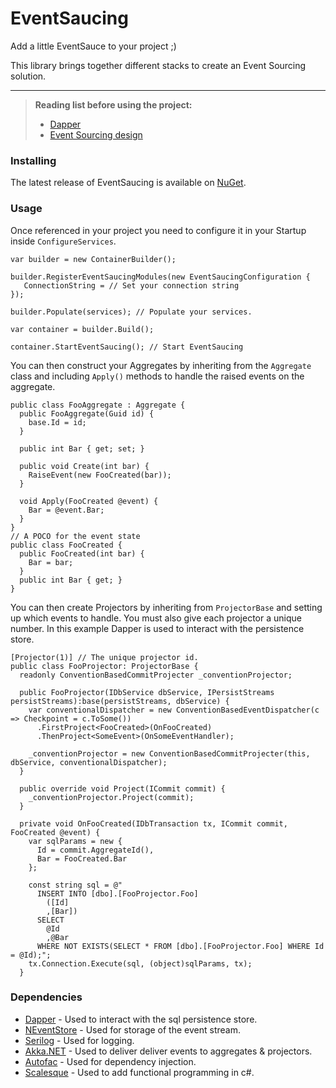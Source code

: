 EventSaucing 
===========
Add a little EventSauce to your project ;)

This library brings together different stacks to create an Event Sourcing solution.

----------
> **Reading list before using the project:**
> - [Dapper](http://dapper-tutorial.net/dapper)
> - [Event Sourcing design](https://martinfowler.com/eaaDev/EventSourcing.html)

### Installing
The latest release of EventSaucing is available on [NuGet](https://www.nuget.org/).

### Usage
Once referenced in your project you need to configure it in your Startup inside ``ConfigureServices``.
```
var builder = new ContainerBuilder();

builder.RegisterEventSaucingModules(new EventSaucingConfiguration {
   ConnectionString = // Set your connection string
});

builder.Populate(services); // Populate your services.

var container = builder.Build();

container.StartEventSaucing(); // Start EventSaucing
```
You can then construct your Aggregates by inheriting from the ``Aggregate`` class and including ``Apply()`` methods to handle the raised events on the aggregate.

```
public class FooAggregate : Aggregate {
  public FooAggregate(Guid id) {
    base.Id = id;
  }

  public int Bar { get; set; }

  public void Create(int bar) {
    RaiseEvent(new FooCreated(bar));
  }

  void Apply(FooCreated @event) {			
    Bar = @event.Bar;
  }
}
// A POCO for the event state
public class FooCreated {
  public FooCreated(int bar) {
    Bar = bar;
  }
  public int Bar { get; }
}
```

You can then create Projectors by inheriting from ``ProjectorBase`` and setting up which events to handle. You must also give each projector a unique number. In this example Dapper is used to interact with the persistence store. 

```
[Projector(1)] // The unique projector id.
public class FooProjector: ProjectorBase {
  readonly ConventionBasedCommitProjecter _conventionProjector;

  public FooProjector(IDbService dbService, IPersistStreams persistStreams):base(persistStreams, dbService) {
    var conventionalDispatcher = new ConventionBasedEventDispatcher(c => Checkpoint = c.ToSome())
      .FirstProject<FooCreated>(OnFooCreated)
      .ThenProject<SomeEvent>(OnSomeEventHandler);

    _conventionProjector = new ConventionBasedCommitProjecter(this, dbService, conventionalDispatcher);
  }

  public override void Project(ICommit commit) {
    _conventionProjector.Project(commit);
  }

  private void OnFooCreated(IDbTransaction tx, ICommit commit, FooCreated @event) {
    var sqlParams = new { 
      Id = commit.AggregateId(), 
      Bar = FooCreated.Bar 
    };

    const string sql = @"
      INSERT INTO [dbo].[FooProjector.Foo]
        ([Id]
        ,[Bar])
      SELECT
        @Id
        ,@Bar
      WHERE NOT EXISTS(SELECT * FROM [dbo].[FooProjector.Foo] WHERE Id = @Id);";
    tx.Connection.Execute(sql, (object)sqlParams, tx);
  }
```

### Dependencies
- [Dapper](https://github.com/StackExchange/Dapper) - Used to interact with the sql persistence store.
- [NEventStore](https://github.com/NEventStore/NEventStore) - Used for storage of the event stream.
- [Serilog](https://github.com/serilog/serilog) - Used for logging.
- [Akka.NET](https://github.com/akkadotnet/akka.net/) - Used to deliver deliver events to aggregates & projectors. 
- [Autofac](https://github.com/autofac/Autofac) - Used for dependency injection.
- [Scalesque](https://github.com/NoelKennedy/scalesque) - Used to add functional programming in c#.